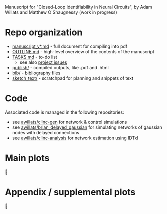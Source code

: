 Manuscript for "Closed-Loop Identifiability in Neural Circuits", 
by Adam Willats and Matthew O'Shaugnessy
(work in progress)

# Repo organization
- [manuscript_v*.md](https://github.com/awillats/clinc/blob/main/manuscript_v0.md) - full document for compiling into pdf
- [OUTLINE.md](https://github.com/awillats/clinc/blob/main/OUTLINE.md) - high-level overview of the contents of the manuscript
- [TASKS.md](https://github.com/awillats/clinc/blob/main/TASKS.md) - to-do list
  - see also [project issues](https://github.com/awillats/clinc/projects/1)
- [publish/](https://github.com/awillats/clinc/tree/main/publish) - compiled outputs, like .pdf and .html
- [bib/](https://github.com/awillats/clinc/tree/main/bib) - bibliography files
- [sketch_text/](https://github.com/awillats/clinc/tree/main/sketch_text) - scratchpad for planning and snippets of text

# Code
Associated code is managed in the following repositories:
- see [awillats/clinc-gen](https://github.com/awillats/clinc-gen) for network & control simulations  
- see [awillats/brian_delayed_gaussian](https://github.com/awillats/brian_delayed_gaussian) for simulating networks of gaussian nodes with delayed connections 
- see [awillats/clinc-analysis](https://github.com/awillats/clinc-analysis) for network estimation using IDTxl

# Main plots
🚧

# Appendix / supplemental plots
🚧



